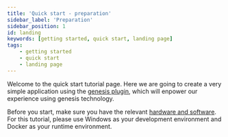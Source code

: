 ```yaml
---
title: 'Quick start - preparation'
sidebar_label: 'Preparation'
sidebar_position: 1
id: landing
keywords: [getting started, quick start, landing page]
tags:
    - getting started
    - quick start
    - landing page
---
```


Welcome to the quick start tutorial page. Here we are going to create a very simple application using the [genesis plugin](../../server/tooling/intellij-plugin/), which will enpower our experience using genesis technology.

Before you start, make sure you have the relevant [hardware and software](./00_hardware-and-software.md).
For this tutorial, please use Windows as your development environment and Docker as your runtime environment.
